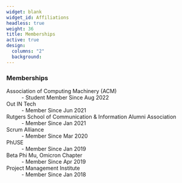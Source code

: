 ```yaml
---
widget: blank
widget_id: Affiliations
headless: true
weight: 36
title: Memberships
active: true
design:
  columns: "2"
  background:
---
```

<h3>Memberships</h3>
<dl>
  <dt>Association of Computing Machinery (ACM)</dt>
  <dd>- Student Member Since Aug 2022</dd>
  <dt>Out IN Tech</dt>
  <dd>- Member Since Jun 2021</dd>		         
   <dt>Rutgers School of Communication & Information Alumni Association</dt>
  <dd>- Member Since Jan 2021</dd>
   <dt>Scrum Alliance</dt>
  <dd>- Member Since Mar 2020</dd>
   <dt>PhUSE</dt>
  <dd>- Member Since Jan 2019</dd>
  <dt>Beta Phi Mu, Omicron Chapter</dt>
  <dd>- Member Since Apr 2019</dd>
  <dt>  Project Management Institute</dt>
  <dd>- Member Since Jan 2018</dd>
</dl>

